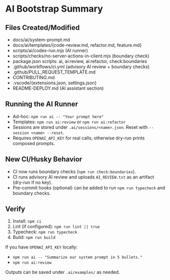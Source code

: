 # AI Bootstrap Summary

## Files Created/Modified
- docs/ai/system-prompt.md
- docs/ai/templates/{code-review.md, refactor.md, feature.md}
- scripts/ai/codex-run.mjs (AI runner)
- scripts/checks/no-server-actions-in-client.mjs (boundary check)
- package.json scripts: ai, ai:review, ai:refactor, check:boundaries
- .github/workflows/ci.yml (advisory AI review + boundary checks)
- .github/PULL_REQUEST_TEMPLATE.md
- CONTRIBUTING.md
- .vscode/{extensions.json, settings.json}
- README-DEPLOY.md (AI assistant section)

## Running the AI Runner
- Ad-hoc: `npm run ai -- "Your prompt here"`
- Templates: `npm run ai:review` or `npm run ai:refactor`
- Sessions are stored under `.ai/sessions/<name>.json`. Reset with `--session <name> --reset`.
- Requires `OPENAI_API_KEY` for real calls; otherwise dry-run prints composed prompts.

## New CI/Husky Behavior
- CI now runs boundary checks (`npm run check:boundaries`).
- CI runs advisory AI review and uploads `AI_REVIEW.txt` as an artifact (dry-run if no key).
- Pre-commit hooks (optional) can be added to run `npm run typecheck` and boundary checks.

## Verify
1) Install: `npm ci`
2) Lint (if configured): `npm run lint || true`
3) Typecheck: `npm run typecheck`
4) Build: `npm run build`

If you have `OPENAI_API_KEY` locally:
- `npm run ai -- "Summarize our system prompt in 5 bullets."`
- `npm run ai:review`

Outputs can be saved under `.ai/examples/` as needed.

